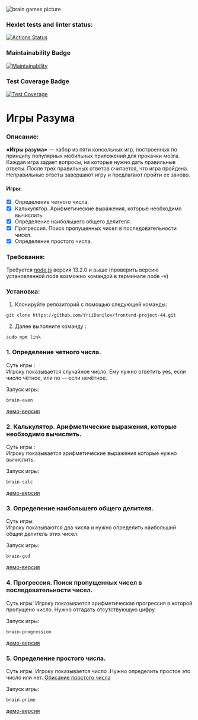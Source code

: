 ![brain games picture](https://i.ytimg.com/vi/14LafL_B6Yg/maxresdefault.jpg)  

### Hexlet tests and linter status:
[![Actions Status](https://github.com/YriiDanilov/frontend-project-44/workflows/hexlet-check/badge.svg)](https://github.com/YriiDanilov/frontend-project-44/actions)

### Maintainability Badge
[![Maintainability](https://api.codeclimate.com/v1/badges/b7539b4f5e561cedb63b/maintainability)](https://codeclimate.com/github/YriiDanilov/frontend-project-44/maintainability)

### Test Coverage Badge
[![Test Coverage](https://api.codeclimate.com/v1/badges/b7539b4f5e561cedb63b/test_coverage)](https://codeclimate.com/github/YriiDanilov/frontend-project-44/test_coverage)

# Игры Разума

### Описание:

**«Игры разума»** — набор из пяти консольных игр, построенных по принципу популярных мобильных приложений для прокачки мозга. Каждая игра задает вопросы, на которые нужно дать правильные ответы. После трех правильных ответов считается, что игра пройдена. Неправильные ответы завершают игру и предлагают пройти ее заново. 

#### Игры: ####

- [x] Определение четного числа. 
- [x] Калькулятор. Арифметические выражения, которые необходимо вычислить. 
- [x] Определение наибольшего общего делителя. 
- [x] Прогрессия. Поиск пропущенных чисел в последовательности чисел. 
- [x] Определение простого числа. 

### Требования:

Требуется [node.js](https://nodejs.org/en) версия 13.2.0 и выше (проверить версию установленной node возможно командой в терминале node -v)

### Установка:

1. Клонируйте репозиторий с помощью следующей команды:  
```
git clone https://github.com/YriiDanilov/frontend-project-44.git
```
2. Далее выполните команду :
```
sudo npm link
``` 


### 1. Определение четного числа.  
Суть игры :  
Игроку показывается случайное число. Ему нужно ответить yes, если число чётное, или no — если нечётное.

Запуск игры:

```
brain-even
```

[ демо-версия ](https://asciinema.org/a/eYT057FzLmB8un8FyvCSKYpfX)

### 2. Калькулятор. Арифметические выражения, которые необходимо вычислить.  
Суть игры :  
Игроку показывается арифметические выражения которые нужно вычислить.

Запуск игры:

```
brain-calc
```

[ демо-версия ](https://asciinema.org/a/b0gy24InJbImvKmzEVHo16UyC)

### 3. Определение наибольшего общего делителя.  
Суть игры:  
Игроку показываются два числа и нужно определить наибольший общий делитель этих чисел.  

Запуск игры:

```
brain-gcd
```

[ демо-версия ](https://asciinema.org/a/87ApoQUqXEipCAIeSNK8rXdoa)

### 4. Прогрессия. Поиск пропущенных чисел в последовательности чисел.  
Суть игры:
Игроку показывается арифметическая прогрессия в которой пропущено число. Нужно отгадать отсутствующую цифру.  

Запуск игры:

```
brain-progression
```

[ демо-версия ](https://asciinema.org/a/87ApoQUqXEipCAIeSNK8rXdoa)  

### 5. Определение простого числа.  
Суть игры:
Игроку показывается число .Нужно определить простое это число или нет. [Описание простого числа](https://ru.wikipedia.org/wiki/Простое_число) 

Запуск игры:

```
brain-prime
```

[ демо-версия ](https://asciinema.org/a/L1trGgJF8iQpStiSWgr7i5Zwp)

